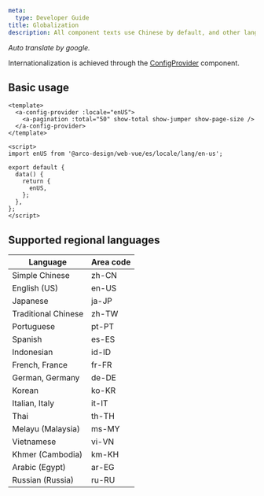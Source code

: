 ```yaml
meta:
  type: Developer Guide
title: Globalization
description: All component texts use Chinese by default, and other languages can be used by setting.
```

_Auto translate by google._

Internationalization is achieved through the [ConfigProvider](/vue/component/config-provider) component.

## Basic usage

```vue
<template>
  <a-config-provider :locale="enUS">
    <a-pagination :total="50" show-total show-jumper show-page-size />
  </a-config-provider>
</template>

<script>
import enUS from '@arco-design/web-vue/es/locale/lang/en-us';

export default {
  data() {
    return {
      enUS,
    };
  },
};
</script>
```

## Supported regional languages

| Language            | Area code |
| ------------------- | --------- |
| Simple Chinese      | zh-CN     |
| English (US)        | en-US     |
| Japanese            | ja-JP     |
| Traditional Chinese | zh-TW     |
| Portuguese          | pt-PT     |
| Spanish             | es-ES     |
| Indonesian          | id-ID     |
| French, France      | fr-FR     |
| German, Germany     | de-DE     |
| Korean              | ko-KR     |
| Italian, Italy      | it-IT     |
| Thai                | th-TH     |
| Melayu (Malaysia)   | ms-MY     |
| Vietnamese          | vi-VN     |
| Khmer (Cambodia)    | km-KH     |
| Arabic (Egypt)      | ar-EG     |
| Russian (Russia)    | ru-RU     |
